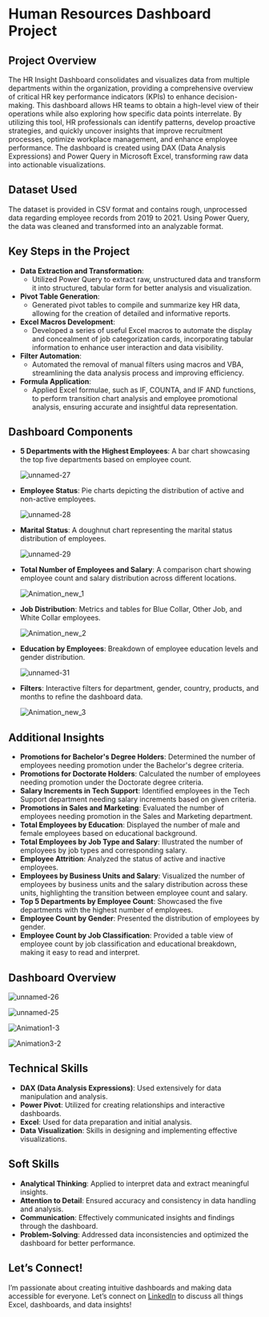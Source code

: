 # Human Resources Dashboard Project

## Project Overview
The HR Insight Dashboard consolidates and visualizes data from multiple departments within the organization, providing a comprehensive overview of critical HR key performance indicators (KPIs) to enhance decision-making. This dashboard allows HR teams to obtain a high-level view of their operations while also exploring how specific data points interrelate. By utilizing this tool, HR professionals can identify patterns, develop proactive strategies, and quickly uncover insights that improve recruitment processes, optimize workplace management, and enhance employee performance. The dashboard is created using DAX (Data Analysis Expressions) and Power Query in Microsoft Excel, transforming raw data into actionable visualizations.

## Dataset Used
The dataset is provided in CSV format and contains rough, unprocessed data regarding employee records from 2019 to 2021. Using Power Query, the data was cleaned and transformed into an analyzable format. 

## Key Steps in the Project
- **Data Extraction and Transformation**: 
   - Utilized Power Query to extract raw, unstructured data and transform it into structured, tabular form for better analysis and visualization.
- **Pivot Table Generation**: 
   - Generated pivot tables to compile and summarize key HR data, allowing for the creation of detailed and informative reports.
- **Excel Macros Development**: 
   - Developed a series of useful Excel macros to automate the display and concealment of job categorization cards, incorporating tabular information to enhance user interaction and data visibility.
- **Filter Automation**: 
   - Automated the removal of manual filters using macros and VBA, streamlining the data analysis process and improving efficiency.
- **Formula Application**: 
   - Applied Excel formulae, such as IF, COUNTA, and IF AND functions, to perform transition chart analysis and employee promotional analysis, ensuring accurate and insightful data representation.


## Dashboard Components
- **5 Departments with the Highest Employees**: A bar chart showcasing the top five departments based on employee count.
  
  ![unnamed-27](https://github.com/user-attachments/assets/ea6c018f-9df5-48b6-ae35-fda2c3e56963)

- **Employee Status**: Pie charts depicting the distribution of active and non-active employees.
  
   ![unnamed-28](https://github.com/user-attachments/assets/089d06b5-d211-4c2d-aece-d40810bfd1f8)
  
- **Marital Status**: A doughnut chart representing the marital status distribution of employees.
  
   ![unnamed-29](https://github.com/user-attachments/assets/4a99e18b-a059-4514-9afa-98beae04cbfb)

- **Total Number of Employees and Salary**: A comparison chart showing employee count and salary distribution across different locations.
  
  ![Animation_new_1](https://github.com/user-attachments/assets/72220b5e-a83d-4467-9293-010564ea88c9)


- **Job Distribution**: Metrics and tables for Blue Collar, Other Job, and White Collar employees.
  
  ![Animation_new_2](https://github.com/user-attachments/assets/e9893415-26c5-4e20-afc4-cca6edd63c58)

- **Education by Employees**: Breakdown of employee education levels and gender distribution.

  ![unnamed-31](https://github.com/user-attachments/assets/2f4c83a4-d20a-4669-a7a5-950da11b6cfc)

- **Filters**: Interactive filters for department, gender, country, products, and months to refine the dashboard data.

  ![Animation_new_3](https://github.com/user-attachments/assets/e54de63f-d184-43b6-b6b4-636c652bcf12)


## Additional Insights
- **Promotions for Bachelor's Degree Holders**: Determined the number of employees needing promotion under the Bachelor's degree criteria.
- **Promotions for Doctorate Holders**: Calculated the number of employees needing promotion under the Doctorate degree criteria.
- **Salary Increments in Tech Support**: Identified employees in the Tech Support department needing salary increments based on given criteria.
- **Promotions in Sales and Marketing**: Evaluated the number of employees needing promotion in the Sales and Marketing department.
- **Total Employees by Education**: Displayed the number of male and female employees based on educational background.
- **Total Employees by Job Type and Salary**: Illustrated the number of employees by job types and corresponding salary.
- **Employee Attrition**: Analyzed the status of active and inactive employees.
- **Employees by Business Units and Salary**: Visualized the number of employees by business units and the salary distribution across these units, highlighting the transition between employee count and salary.
- **Top 5 Departments by Employee Count**: Showcased the five departments with the highest number of employees.
- **Employee Count by Gender**: Presented the distribution of employees by gender.
- **Employee Count by Job Classification**: Provided a table view of employee count by job classification and educational breakdown, making it easy to read and interpret.


## Dashboard Overview
![unnamed-26](https://github.com/user-attachments/assets/66a94108-005f-475a-b92e-406016cf2952)

![unnamed-25](https://github.com/user-attachments/assets/8449fb7d-5601-4b7e-bddd-095d714183b7)

![Animation1-3](https://github.com/user-attachments/assets/10fac6f5-71e5-4f63-83d5-8e4e859b843c)

![Animation3-2](https://github.com/user-attachments/assets/56b31e71-1fe0-4dc1-afb7-69fe706c262a)


## Technical Skills
- **DAX (Data Analysis Expressions)**: Used extensively for data manipulation and analysis.
- **Power Pivot**: Utilized for creating relationships and interactive dashboards.
- **Excel**: Used for data preparation and initial analysis.
- **Data Visualization**: Skills in designing and implementing effective visualizations.

## Soft Skills
- **Analytical Thinking**: Applied to interpret data and extract meaningful insights.
- **Attention to Detail**: Ensured accuracy and consistency in data handling and analysis.
- **Communication**: Effectively communicated insights and findings through the dashboard.
- **Problem-Solving**: Addressed data inconsistencies and optimized the dashboard for better performance.

## Let’s Connect!
I’m passionate about creating intuitive dashboards and making data accessible for everyone. Let’s connect on [LinkedIn](https://www.linkedin.com/in/pooja-pawar-92086217a) to discuss all things Excel, dashboards, and data insights!


